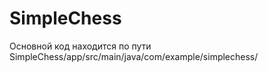 # SimpleChess

Основной код находится по пути SimpleChess/app/src/main/java/com/example/simplechess/
